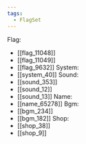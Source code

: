 ```yaml
---
tags:
  - FlagSet
---
```

Flag:
- [[flag_11048]]
- [[flag_11049]]
- [[flag_9632]]
System:
- [[system_40]]
Sound:
- [[sound_353]]
- [[sound_12]]
- [[sound_13]]
Name:
- [[name_65278]]
Bgm:
- [[bgm_234]]
- [[bgm_182]]
Shop:
- [[shop_38]]
- [[shop_9]]

